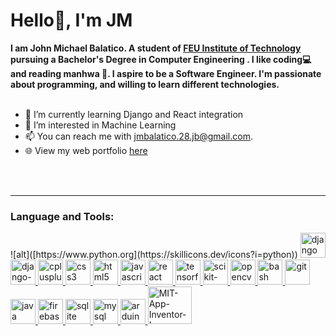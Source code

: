 

<h1>Hello👋, I'm JM</h1>
<b>I am John Michael Balatico. A student of <a href="https://www.feutech.edu.ph/">FEU Institute of Technology</a> pursuing a Bachelor's Degree in Computer Engineering . I like coding💻  and reading manhwa 📖.
I aspire to be a Software Engineer. I'm passionate about programming, and willing to learn different technologies.</b>
<br>
<br>

- 🌱 I’m currently learning Django and React integration<br>
- 👀 I’m interested in Machine Learning
- 📫 You can reach me with <a href="mailto:jmbalatico.28.jb@gmail.com" target="_blank">jmbalatico.28.jb@gmail.com</a>.<br>
- 🌐 View my web portfolio [here](https://jm-balatico.vercel.app/)
<!---
- 💞️ I’m looking to collaborate on ...
- 📫 How to reach me ...
- 😄 Pronouns: ...
- ⚡ Fun fact: ...
--->
<!---
Emmm-07/Emmm-07 is a ✨ special ✨ repository because its `README.md` (this file) appears on your GitHub profile.
You can click the Preview link to take a look at your changes.
--->
<br><br>
<hr>


<h3>Language and Tools:</h3>
<p>
<!--         <a href="https://www.python.org" target="_blank" rel="noreferrer"> <img src="https://skillicons.dev/icons?i=python" alt="python" width="40" height="40"/> </a> -->
        ![alt]([https://www.python.org](https://skillicons.dev/icons?i=python))
        <a href="https://www.djangoproject.com/" target="_blank" rel="noreferrer"> <img src="https://skillicons.dev/icons?i=django" alt="django" width="40" height="40"/> </a>
        <a href="https://www.django-rest-framework.org/" target="_blank" rel="noreferrer"> <img src="https://cdn.jsdelivr.net/gh/devicons/devicon@latest/icons/djangorest/djangorest-original.svg" alt="django-rest-framework" width="40" height="40"/> </a>
        <a href="https://www.w3schools.com/cpp/" target="_blank" rel="noreferrer"> <img src="https://skillicons.dev/icons?i=cpp" alt="cplusplus" width="40" height="40"/> </a>  
        <a href="https://www.w3schools.com/css/" target="_blank" rel="noreferrer"> <img src="https://skillicons.dev/icons?i=css" alt="css3" width="40" height="40"/> </a> 
        <a href="https://www.w3.org/html/" target="_blank" rel="noreferrer"> <img src="https://skillicons.dev/icons?i=html" alt="html5" width="40" height="40"/> </a> 
        <a href="https://developer.mozilla.org/en-US/docs/Web/JavaScript" target="_blank" rel="noreferrer"> <img src="https://skillicons.dev/icons?i=javascript" alt="javascript" width="40" height="40"/> </a>
        <a href="https://reactjs.org/" target="_blank" rel="noreferrer"> <img src="https://skillicons.dev/icons?i=react" alt="react" width="40" height="40"/> </a>    
        <a href="https://www.tensorflow.org/" target="_blank" rel="noreferrer"> <img src="https://skillicons.dev/icons?i=tensorflow" alt="tensorflow" width="40" height="40"/> </a> 
        <a href="https://scikit-learn.org/" target="_blank" rel="noreferrer"> <img src="https://skillicons.dev/icons?i=scikitlearn" alt="scikit-learn" width="40" height="40"/> </a> 
        <a href="https://opencv.org/" target="_blank" rel="noreferrer"> <img src="https://skillicons.dev/icons?i=opencv" alt="opencv" width="40" height="40"/> </a> 
        <a href="https://www.gnu.org/software/bash/" target="_blank" rel="noreferrer"> <img src="https://skillicons.dev/icons?i=bash" alt="bash" width="40" height="40"/> </a>
        <a href="https://git-scm.com/" target="_blank" rel="noreferrer"> <img src="https://skillicons.dev/icons?i=git" alt="git" width="40" height="40"/> </a> 
        <a href="https://www.java.com" target="_blank" rel="noreferrer"> <img src="https://skillicons.dev/icons?i=java" alt="java" width="40" height="40"/> </a> 
        <a href="https://firebase.google.com/" target="_blank" rel="noreferrer"> <img src="https://skillicons.dev/icons?i=firebase" alt="firebase" width="40" height="40"/> </a> 
        <a href="https://www.sqlite.org/" target="_blank" rel="noreferrer"> <img src="https://skillicons.dev/icons?i=sqlite" alt="sqlite" width="40" height="40"/> </a>
        <a href="https://www.mysql.com/" target="_blank" rel="noreferrer"> <img src="https://skillicons.dev/icons?i=mysql" alt="mysql" width="40" height="40"/> </a>    
        <a href="https://www.arduino.cc/" target="_blank" rel="noreferrer"> <img src="https://skillicons.dev/icons?i=arduino" alt="arduino" width="40" height="40"/> </a>   
        <a href="https://ai2.appinventor.mit.edu/" target="_blank" rel="noreferrer"> <img src="https://vectorseek.com/wp-content/uploads/2023/05/MIT-App-Inventor-Logo-Vector.jpg" alt="MIT-App-Inventor-Logo-Vector" width="70" height="60"/> </a> 
    </p>
